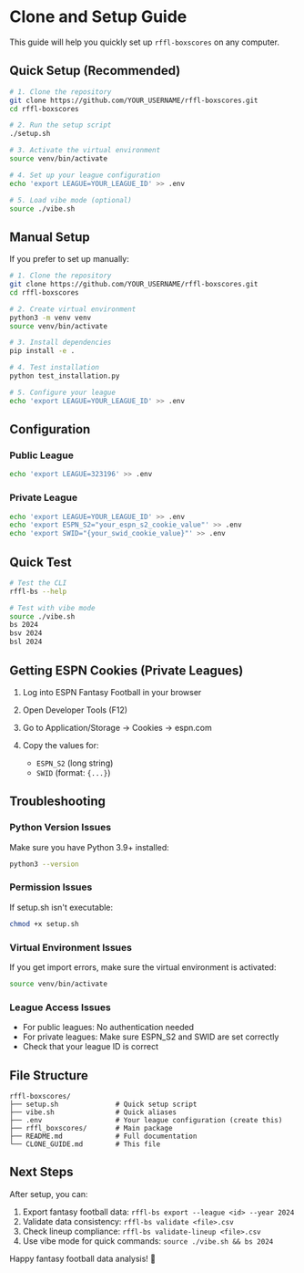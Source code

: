 # Clone and Setup Guide

This guide will help you quickly set up `rffl-boxscores` on any computer.

## Quick Setup (Recommended)

```bash
# 1. Clone the repository
git clone https://github.com/YOUR_USERNAME/rffl-boxscores.git
cd rffl-boxscores

# 2. Run the setup script
./setup.sh

# 3. Activate the virtual environment
source venv/bin/activate

# 4. Set up your league configuration
echo 'export LEAGUE=YOUR_LEAGUE_ID' >> .env

# 5. Load vibe mode (optional)
source ./vibe.sh
```

## Manual Setup

If you prefer to set up manually:

```bash
# 1. Clone the repository
git clone https://github.com/YOUR_USERNAME/rffl-boxscores.git
cd rffl-boxscores

# 2. Create virtual environment
python3 -m venv venv
source venv/bin/activate

# 3. Install dependencies
pip install -e .

# 4. Test installation
python test_installation.py

# 5. Configure your league
echo 'export LEAGUE=YOUR_LEAGUE_ID' >> .env
```

## Configuration

### Public League

```bash
echo 'export LEAGUE=323196' >> .env
```

### Private League

```bash
echo 'export LEAGUE=YOUR_LEAGUE_ID' >> .env
echo 'export ESPN_S2="your_espn_s2_cookie_value"' >> .env
echo 'export SWID="{your_swid_cookie_value}"' >> .env
```

## Quick Test

```bash
# Test the CLI
rffl-bs --help

# Test with vibe mode
source ./vibe.sh
bs 2024
bsv 2024
bsl 2024
```

## Getting ESPN Cookies (Private Leagues)

1. Log into ESPN Fantasy Football in your browser
2. Open Developer Tools (F12)
3. Go to Application/Storage → Cookies → espn.com
4. Copy the values for:

   - `ESPN_S2` (long string)
   - `SWID` (format: `{...}`)

## Troubleshooting

### Python Version Issues

Make sure you have Python 3.9+ installed:

```bash
python3 --version
```

### Permission Issues

If setup.sh isn't executable:

```bash
chmod +x setup.sh
```

### Virtual Environment Issues

If you get import errors, make sure the virtual environment is activated:

```bash
source venv/bin/activate
```

### League Access Issues

- For public leagues: No authentication needed
- For private leagues: Make sure ESPN_S2 and SWID are set correctly
- Check that your league ID is correct

## File Structure

```text
rffl-boxscores/
├── setup.sh              # Quick setup script
├── vibe.sh               # Quick aliases
├── .env                  # Your league configuration (create this)
├── rffl_boxscores/       # Main package
├── README.md             # Full documentation
└── CLONE_GUIDE.md        # This file
```

## Next Steps

After setup, you can:

1. Export fantasy football data: `rffl-bs export --league <id> --year 2024`
2. Validate data consistency: `rffl-bs validate <file>.csv`
3. Check lineup compliance: `rffl-bs validate-lineup <file>.csv`
4. Use vibe mode for quick commands: `source ./vibe.sh && bs 2024`

Happy fantasy football data analysis! 🏈
